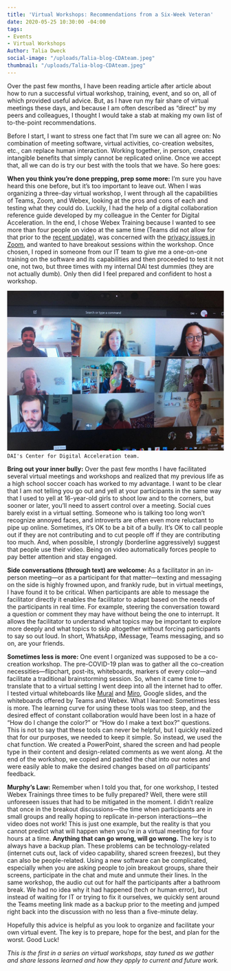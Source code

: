 ```yaml
---
title: 'Virtual Workshops: Recommendations from a Six-Week Veteran'
date: 2020-05-25 10:30:00 -04:00
tags:
- Events
- Virtual Workshops
Author: Talia Dweck
social-image: "/uploads/Talia-blog-CDAteam.jpeg"
thumbnail: "/uploads/Talia-blog-CDAteam.jpeg"
---
```


Over the past few months, I have been reading article after article about how to run a successful virtual workshop, training, event, and so on, all of which provided useful advice. But, as I have run my fair share of virtual meetings these days, and because I am often described as “direct” by my peers and colleagues, I thought I would take a stab at making my own list of to-the-point recommendations.

<!--more-->

Before I start, I want to stress one fact that I’m sure we can all agree on: No combination of meeting software, virtual activities, co-creation websites, etc., can replace human interaction. Working together, in person, creates intangible benefits that simply cannot be replicated online. Once we accept that, all we can do is try our best with the tools that we have. So here goes:

**When you think you’re done prepping, prep some more:** I’m sure you have heard this one before, but it’s too important to leave out. When I was organizing a three-day virtual workshop, I went through all the capabilities of Teams, Zoom, and Webex, looking at the pros and cons of each and testing what they could do. Luckily, I had the help of a digital collaboration reference guide developed by my colleague in the Center for Digital Acceleration. In the end, I chose Webex Training because I wanted to see more than four people on video at the same time (Teams did not allow for that prior to the [recent update](https://www.thurrott.com/cloud/234690/microsoft-teams-now-shows-9-people-in-participant-view)), was concerned with the [privacy issues in Zoom](https://nymag.com/intelligencer/2020/04/the-zoom-app-has-a-lot-of-security-problems.html), and wanted to have breakout sessions within the workshop. Once chosen, I roped in someone from our IT team to give me a one-on-one training on the software and its capabilities and then proceeded to test it not one, not two, but three times with my internal DAI test dummies (they are not actually dumb). Only then did I feel prepared and confident to host a workshop.

![Talia-blog-CDAteam.jpg](/uploads/Talia-blog-CDAteam.jpeg)`DAI's Center for Digital Acceleration team.`

**Bring out your inner bully:** Over the past few months I have facilitated several virtual meetings and workshops and realized that my previous life as a high school soccer coach has worked to my advantage. I want to be clear that I am not telling you go out and yell at your participants in the same way that I used to yell at 16-year-old girls to shoot low and to the corners, but sooner or later, you’ll need to assert control over a meeting. Social cues barely exist in a virtual setting. Someone who is talking too long won’t recognize annoyed faces, and introverts are often even more reluctant to pipe up online. Sometimes, it’s OK to be a bit of a bully. It’s OK to call people out if they are not contributing and to cut people off if they are contributing too much. And, when possible, I strongly (borderline aggressively) suggest that people use their video. Being on video automatically forces people to pay better attention and stay engaged.

**Side conversations (through text) are welcome:** As a facilitator in an in-person meeting—or as a participant for that matter—texting and messaging on the side is highly frowned upon, and frankly rude, but in virtual meetings, I have found it to be critical. When participants are able to message the facilitator directly it enables the facilitator to adapt based on the needs of the participants in real time. For example, steering the conversation toward a question or comment they may have without being the one to interrupt. It allows the facilitator to understand what topics may be important to explore more deeply and what topics to skip altogether without forcing participants to say so out loud. In short, WhatsApp, iMessage, Teams messaging, and so on, are your friends.

**Sometimes less is more:** One event I organized was supposed to be a co-creation workshop. The pre-COVID-19 plan was to gather all the co-creation necessities—flipchart, post-its, whiteboards, markers of every color—and facilitate a traditional brainstorming session. So, when it came time to translate that to a virtual setting I went deep into all the internet had to offer. I tested virtual whiteboards like [Mural](https://www.mural.co/?utm_source=adwords&utm_term=mural&utm_medium=ppc&utm_campaign=TEST\+1&hsa_src=g&hsa_ver=3&hsa_ad=316777106280&hsa_mt=e&hsa_cam=1607635412&hsa_tgt=kwd-92263170&hsa_acc=9046011228&hsa_kw=mural&hsa_net=adwords&hsa_grp=61957888966&gclid=EAIaIQobChMIiuzE-_216QIVF4-GCh1wgwdcEAAYASAAEgKbFvD_BwE) and [Miro](https://miro.com/?utm_source=google&utm_medium=cpc&utm_campaign=S%7CGOO%7CBRN%7CUS%7CEN-EN%7CBrand%7CExact&utm_term=miro&utm_content=434602393901&xuid=EAIaIQobChMIvKTlhP616QIVDU2GCh32KA3JEAAYASAAEgIUOPD_BwE&gclid=EAIaIQobChMIvKTlhP616QIVDU2GCh32KA3JEAAYASAAEgIUOPD_BwE), Google slides, and the whiteboards offered by Teams and Webex. What I learned: Sometimes less is more. The learning curve for using these tools was too steep, and the desired effect of constant collaboration would have been lost in a haze of “How do I change the color?” or “How do I make a text box?” questions. This is not to say that these tools can never be helpful, but I quickly realized that for our purposes, we needed to keep it simple. So instead, we used the chat function. We created a PowerPoint, shared the screen and had people type in their content and design-related comments as we went along. At the end of the workshop, we copied and pasted the chat into our notes and were easily able to make the desired changes based on *all* participants’ feedback.

**Murphy’s Law:** Remember when I told you that, for one workshop, I tested Webex Trainings three times to be fully prepared? Well, there were still unforeseen issues that had to be mitigated in the moment. I didn’t realize that once in the breakout discussions—the time when participants are in small groups and really hoping to replicate in-person interactions—the video does not work! This is just one example, but the reality is that you cannot predict what will happen when you’re in a virtual meeting for four hours at a time. **Anything that can go wrong, will go wrong.** The key is to always have a backup plan. These problems can be technology-related (internet cuts out, lack of video capability, shared screen freezes), but they can also be people-related. Using a new software can be complicated, especially when you are asking people to join breakout groups, share their screens, participate in the chat and mute and unmute their lines. In the same workshop, the audio cut out for half the participants after a bathroom break. We had no idea why it had happened (tech or human error), but instead of waiting for IT or trying to fix it ourselves, we quickly sent around the Teams meeting link made as a backup prior to the meeting and jumped right back into the discussion with no less than a five-minute delay.

Hopefully this advice is helpful as you look to organize and facilitate your own virtual event. The key is to prepare, hope for the best, and plan for the worst. Good Luck!

*This is the first in a series on virtual workshops, stay tuned as we gather and share lessons learned and how they apply to current and future work.*